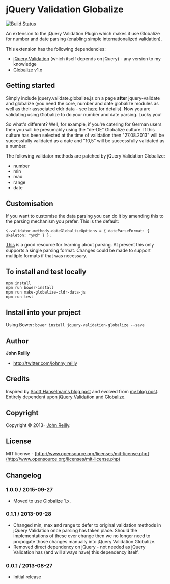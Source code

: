 jQuery Validation Globalize
===========================

[![Build Status](https://travis-ci.org/johnnyreilly/jquery-validation-globalize.svg?branch=master)](https://travis-ci.org/johnnyreilly/jquery-validation-globalize)

An extension to the jQuery Validation Plugin which makes it use Globalize for number and date parsing (enabling simple internationalized validation).

This extension has the following dependencies:
- [jQuery Validation](https://github.com/jzaefferer/jquery-validation) (which itself depends on jQuery) - any version to my knowledge
- [Globalize](https://github.com/jquery/globalize) v1.x

## Getting started

Simply include jquery.validate.globalize.js on a page **after** jquery-validate and globalize (you need the core, number and date globalize modules as well as their associated cldr data - see [here](http://johnnyreilly.github.io/globalize-so-what-cha-want/) for details).  Now you are validating using Globalize to do your number and date parsing.  Lucky you!

So what's different?  Well, for example, if you're catering for German users then you will be presumably using the "de-DE" Globalize culture.  If this culture has been selected at the time of validation then "27.08.2013" will be successfully validated as a date and "10,5" will be successfully validated as a number.

The following validator methods are patched by jQuery Validation Globalize:

- number
- min
- max
- range
- date

## Customisation

If you want to customise the data parsing you can do it by amending this to the parsing mechanism you prefer.  This is the default:

```
$.validator.methods.dateGlobalizeOptions = { dateParseFormat: { skeleton: "yMd" } };
```

[This](https://github.com/jquery/globalize/blob/master/doc/api/date/date-formatter.md) is a good resource for learning about parsing.  At present this only supports a single parsing format.  Changes could be made to support multiple formats if that was necessary.

## To install and test locally

```
npm install
npm run bower-install
npm run make-globalize-cldr-data-js
npm run test
```

## Install into your project

Using Bower: `bower install jquery-validation-globalize --save`  

## Author
**John Reilly**

+ http://twitter.com/johnny_reilly

## Credits
Inspired by [Scott Hanselman's blog post](http://www.hanselman.com/blog/GlobalizationInternationalizationAndLocalizationInASPNETMVC3JavaScriptAndJQueryPart1.aspx) and evolved from [my blog post](http://blog.johnnyreilly.com/2012/09/globalize-and-jquery-validate.html).  Entirely dependent upon [jQuery Validation](https://github.com/jzaefferer/jquery-validation) and [Globalize](https://github.com/jquery/globalize/).

## Copyright
Copyright © 2013- [John Reilly](mailto:johnny_reilly@hotmail.com).

## License

MIT license - [http://www.opensource.org/licenses/mit-license.php](http://www.opensource.org/licenses/mit-license.php)

## Changelog

### 1.0.0 / 2015-09-27

- Moved to use Globalize 1.x.

### 0.1.1 / 2013-09-28

- Changed min, max and range to defer to original validation methods in jQuery Validation once parsing has taken place. Should the implementations of these ever change then we no longer need to propogate those changes manually into jQuery Validation Globalize.  
- Removed direct dependency on jQuery - not needed as jQuery Validation has (and will always have) this dependency itself.

### 0.0.1 / 2013-08-27

- Initial release
